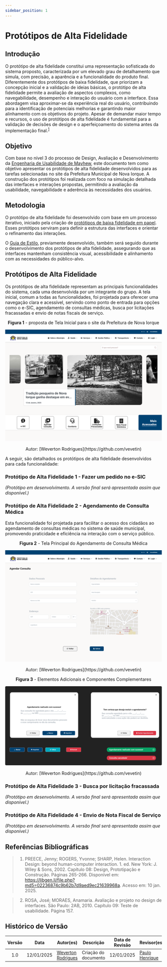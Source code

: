 ```yaml
---
sidebar_position: 1
---
```


# Protótipos de Alta Fidelidade

## Introdução

O protótipo de alta fidelidade constitui uma representação sofisticada do sistema proposto, caracterizada por um elevado grau de detalhamento que simula, com precisão, a aparência e a funcionalidade do produto final. Diferentemente dos protótipos de baixa fidelidade, que priorizam a concepção inicial e a validação de ideias básicas, o protótipo de alta fidelidade permite a avaliação de aspectos complexos, como navegabilidade, desempenho e interação do usuário com a interface. Essa abordagem visa aproximar-se da experiência real do usuário, contribuindo para a identificação de potenciais melhorias e garantindo maior alinhamento com os objetivos do projeto. Apesar de demandar maior tempo e recursos, o uso de protótipos de alta fidelidade é fundamental para a validação de decisões de design e o aperfeiçoamento do sistema antes da implementação final.<sup>[1](./prototipoDeAltaFidelidade.md#referências-bibliográficas)</sup>

## Objetivo

Com base no nível 3 do processo de Design, Avaliação e Desenvolvimento da [Engenharia de Usabilidade de Mayhew](../../planejamento/processosDeDesign.md#engenharia-de-usabilidade-de-mayhew), este documento tem como objetivo apresentar os protótipos de alta fidelidade desenvolvidos para as tarefas selecionadas no site da Prefeitura Municipal de Nova Iorque. A construção dos protótipos foi realizada com foco na simulação detalhada das interfaces e interações propostas, permitindo a avaliação da usabilidade, navegabilidade e aderência às necessidades dos usuários.

## Metodologia

O protótipo de alta fidelidade foi desenvolvido com base em um processo iterativo, iniciado pela criação de [protótipos de baixa fidelidade em papel](../nivel02/prototipoDePapel.md). Esses protótipos serviram para definir a estrutura das interfaces e orientar o refinamento das interações.

O [Guia de Estilo](../../analise-de-requisitosII/guiaDeEstilo.md), previamente desenvolvido, também será seguido durante o desenvolvimento dos protótipos de alta fidelidade, assegurando que as interfaces mantenham consistência visual, acessibilidade e alinhamento com as necessidades do público-alvo.

## Protótipos de Alta Fidelidade

Os protótipos de alta fidelidade representam as principais funcionalidades do sistema, cada uma desenvolvida por um integrante do grupo. A tela inicial, comum a todas as funcionalidades, foi projetada para oferecer uma navegação clara e acessível, servindo como ponto de entrada para opções como o e-SIC, agendamento de consultas médicas, busca por licitações fracassadas e envio de notas fiscais de serviço.

<center>

<p style={{ textAlign: 'center', fontSize: '18px' }}><b>Figura 1</b> - proposta de Tela Inicial para o site da Prefeitura de Nova Iorque</p>

![proposta de tela inicial para o site da prefeitura de Nova Iorque](./assets/proposta-tela-inicial-do-site.png)

<p style={{ textAlign: 'center', fontSize: '17px' }}>Autor: [Weverton Rodrigues](https://github.com/vevetin)</p>

</center>

A seguir, são detalhados os protótipos de alta fidelidade desenvolvidos para cada funcionalidade:

### Protótipo de Alta Fidelidade 1 - Fazer um pedido no e-SIC
*(Protótipo em desenvolvimento. A versão final será apresentada assim que disponível.)*

### Protótipo de Alta Fidelidade 2 - Agendamento de Consulta Médica

Esta funcionalidade foi projetada para facilitar o acesso dos cidadãos ao agendamento de consultas médicas no sistema de saúde municipal, promovendo praticidade e eficiência na interação com o serviço público. 

<center>

<p style={{ textAlign: 'center', fontSize: '18px' }}><b>Figura 2</b> - Tela Principal do Agendamento de Consulta Médica</p>

![tela principal agendamento de consulta](./assets/tela-principal-agendamento-de-consulta-medica.png)

<p style={{ textAlign: 'center', fontSize: '17px' }}>Autor: [Weverton Rodrigues](https://github.com/vevetin)</p>

</center>

<center>

<p style={{ textAlign: 'center', fontSize: '18px' }}><b>Figura 3</b> - Elementos Adicionais e Componentes Complementares</p>

![outros elementos agendamento de consulta](./assets/outros-componentes-agendamento-de-consulta-medica.png)

<p style={{ textAlign: 'center', fontSize: '17px' }}>Autor: [Weverton Rodrigues](https://github.com/vevetin)</p>

</center>

### Protótipo de Alta Fidelidade 3 - Busca por licitação fracassada
*(Protótipo em desenvolvimento. A versão final será apresentada assim que disponível.)*

### Protótipo de Alta Fidelidade 4 - Envio de Nota Fiscal de Serviço
*(Protótipo em desenvolvimento. A versão final será apresentada assim que disponível.)*

## Referências Bibliográficas

> 1. PREECE, Jenny; ROGERS, Yvonne; SHARP, Helen. Interaction Design: beyond human-computer interaction. 1. ed. New York: J. Wiley & Sons, 2002. Capítulo 08: Design, Prototipação e Construção. Páginas 265-266. Disponível em: https://libgen.li/file.php?md5=02236874c9b62b7d9aed9ec21639968a. Acesso em: 10 jan. 2025.

> 2. ROSA, José; MORAES, Anamaria. Avaliação e projeto no design de interfaces. São Paulo: 2AB, 2010. Capítulo 09: Teste de usabilidade. Página 157.

## Histórico de Versão

| Versão | Data | Autor(es) | Descrição | Data de Revisão | Revisor(es) |
|:---:|:---:|---|---|:---:|---|
| 1.0 | 12/01/2025 |  [Weverton Rodrigues](https://github.com/vevetin) | Criação do documento | 12/01/2025 | [Paulo Henrique](https://github.com/paulomh) |
